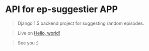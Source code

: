 # API for ep-suggestier APP

> Django 1.5 backend project for suggesting random episodes.

> Live on <a href="http://episodios.net/" target="_blank">Hello, world!</a>

> See you :)
